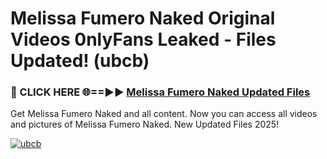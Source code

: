 # Melissa Fumero Naked Original Videos 0nlyFans Leaked - Files Updated! (ubcb)

<h3>🔴 CLICK HERE 🌐==►► <a href="https://tinyurl.com/yckcrads" rel="nofollow">Melissa Fumero Naked Updated Files</a></h3>

Get Melissa Fumero Naked and all content. Now you can access all videos and pictures of Melissa Fumero Naked. New Updated Files 2025!

[![ubcb](https://i.imgur.com/hpKpOFt.gif)](https://tinyurl.com/yckcrads)
